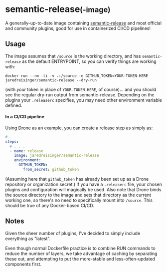 # semantic-release<small>(-image)</small>

A generally-up-to-date image containing [semantic-release](https://semantic-release.gitbook.io/semantic-release/) and most official and community plugins, good for use in containerized CI/CD pipelines!

## Usage

The image assumes that `/source` is the working directory, and has `semantic-release` as the default ENTRYPOINT, so you can verify things are working with:

```shell
docker run --rm -ti -v .:/source -e GITHUB_TOKEN=YOUR-TOKEN-HERE jaredreisinger/semantic-release --dry-run
```

(with _your_ token in place of `YOUR-TOKEN-HERE`, of course)... and you should see the regular dry-run output from semantic-release. Depending on the plugins your `.releaserc` specifies, you may need other environment variable defined.

#### In a CI/CD pipeline

Using [Drone](https://drone.io) as an example, you can create a release step as simply as:

```yaml
# . . .
steps:
  # . . .
  - name: release
    image: jaredreisinger/semantic-release
    environment:
      GITHUB_TOKEN:
        from_secret: github_token
```

(Assuming here that `github_token` has already been set up as a Drone repository or organization secret.) If you have a `.releaserc` file, your chosen plugins and configuration will magically be used. Also note that Drone binds the source directory to the image and sets that directory as the current working one, so there's no need to specifically mount into `/source`. This should be true of any Docker-based CI/CD.

## Notes

Given the sheer number of plugins, I've decided to simply include everything as "latest".

Even though normal Dockerfile practice is to combine RUN commands to reduce the number of layers, we take advantage of caching by separating these out, and attempting to put the more-stable and less-often-updated components first.
